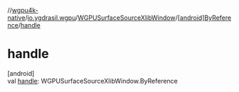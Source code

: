 //[wgpu4k-native](../../../../index.md)/[io.ygdrasil.wgpu](../../index.md)/[WGPUSurfaceSourceXlibWindow](../index.md)/[[android]ByReference](index.md)/[handle](handle.md)

# handle

[android]\
val [handle](handle.md): WGPUSurfaceSourceXlibWindow.ByReference